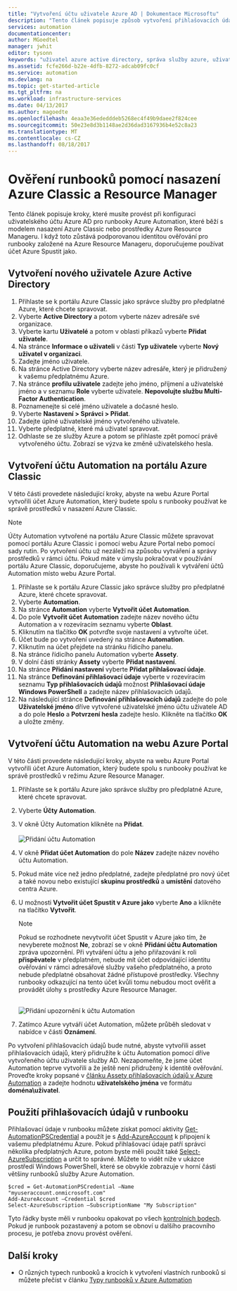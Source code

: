 ```yaml
---
title: "Vytvoření účtu uživatele Azure AD | Dokumentace Microsoftu"
description: "Tento článek popisuje způsob vytvoření přihlašovacích údajů účtu uživatele Azure AD pro runbooky ve službě Azure Automation za účelem ověřování v Azure a Azure Classic."
services: automation
documentationcenter: 
author: MGoedtel
manager: jwhit
editor: tysonn
keywords: "uživatel azure active directory, správa služby azure, uživatelský účet azure ad"
ms.assetid: fcfe266d-b22e-4dfb-8272-adcab09fc0cf
ms.service: automation
ms.devlang: na
ms.topic: get-started-article
ms.tgt_pltfrm: na
ms.workload: infrastructure-services
ms.date: 04/13/2017
ms.author: magoedte
ms.openlocfilehash: 4eaa3e36ededddeb5268ec4f49b9daee2f824cee
ms.sourcegitcommit: 50e23e8d3b1148ae2d36dad3167936b4e52c8a23
ms.translationtype: MT
ms.contentlocale: cs-CZ
ms.lasthandoff: 08/18/2017
---
```

# <a name="authenticate-runbooks-with-azure-classic-deployment-and-resource-manager"></a>Ověření runbooků pomocí nasazení Azure Classic a Resource Manager
Tento článek popisuje kroky, které musíte provést při konfiguraci uživatelského účtu Azure AD pro runbooky Azure Automation, které běží s modelem nasazení Azure Classic nebo prostředky Azure Resource Manageru.  I když toto zůstává podporovanou identitou ověřování pro runbooky založené na Azure Resource Manageru, doporučujeme používat účet Azure Spustit jako.       

## <a name="create-a-new-azure-active-directory-user"></a>Vytvoření nového uživatele Azure Active Directory
1. Přihlaste se k portálu Azure Classic jako správce služby pro předplatné Azure, které chcete spravovat.
2. Vyberte **Active Directory** a potom vyberte název adresáře své organizace.
3. Vyberte kartu **Uživatelé** a potom v oblasti příkazů vyberte **Přidat uživatele**.
4. Na stránce **Informace o uživateli** v části **Typ uživatele** vyberte **Nový uživatel v organizaci**.
5. Zadejte jméno uživatele.  
6. Na stránce Active Directory vyberte název adresáře, který je přidružený k vašemu předplatnému Azure.
7. Na stránce **profilu uživatele** zadejte jeho jméno, příjmení a uživatelské jméno a v seznamu **Role** vyberte uživatele.  **Nepovolujte službu Multi-Factor Authentication**.
8. Poznamenejte si celé jméno uživatele a dočasné heslo.
9. Vyberte **Nastavení > Správci > Přidat**.
10. Zadejte úplné uživatelské jméno vytvořeného uživatele.
11. Vyberte předplatné, které má uživatel spravovat.
12. Odhlaste se ze služby Azure a potom se přihlaste zpět pomocí právě vytvořeného účtu. Zobrazí se výzva ke změně uživatelského hesla.

## <a name="create-an-automation-account-in-azure-classic-portal"></a>Vytvoření účtu Automation na portálu Azure Classic
V této části provedete následující kroky, abyste na webu Azure Portal vytvořili účet Azure Automation, který budete spolu s runbooky používat ke správě prostředků v nasazení Azure Classic.  

> [!NOTE]
> Účty Automation vytvořené na portálu Azure Classic můžete spravovat pomocí portálu Azure Classic i pomocí webu Azure Portal nebo pomocí sady rutin. Po vytvoření účtu už nezáleží na způsobu vytváření a správy prostředků v rámci účtu. Pokud máte v úmyslu pokračovat v používání portálu Azure Classic, doporučujeme, abyste ho používali k vytváření účtů Automation místo webu Azure Portal.
> 
> 

1. Přihlaste se k portálu Azure Classic jako správce služby pro předplatné Azure, které chcete spravovat.
2. Vyberte **Automation**.
3. Na stránce **Automation** vyberte **Vytvořit účet Automation**.
4. Do pole **Vytvořit účet Automation** zadejte název nového účtu Automation a v rozevíracím seznamu vyberte **Oblast**.  
5. Kliknutím na tlačítko **OK** potvrďte svoje nastavení a vytvořte účet.
6. Účet bude po vytvoření uvedený na stránce **Automation**.
7. Kliknutím na účet přejdete na stránku řídicího panelu.  
8. Na stránce řídicího panelu Automation vyberte **Assety**.
9. V dolní části stránky **Assety** vyberte **Přidat nastavení**.
10. Na stránce **Přidání nastavení** vyberte **Přidat přihlašovací údaje**.
11. Na stránce **Definování přihlašovací údaje** vyberte v rozevíracím seznamu **Typ přihlašovacích údajů** možnost **Přihlašovací údaje Windows PowerShell** a zadejte název přihlašovacích údajů.
12. Na následující stránce **Definování přihlašovacích údajů** zadejte do pole **Uživatelské jméno** dříve vytvořené uživatelské jméno účtu uživatele AD a do pole **Heslo** a **Potvrzení hesla** zadejte heslo. Klikněte na tlačítko **OK** a uložte změny.

## <a name="create-an-automation-account-in-the-azure-portal"></a>Vytvoření účtu Automation na webu Azure Portal
V této části provedete následující kroky, abyste na webu Azure Portal vytvořili účet Azure Automation, který budete spolu s runbooky používat ke správě prostředků v režimu Azure Resource Manager.  

1. Přihlaste se k portálu Azure jako správce služby pro předplatné Azure, které chcete spravovat.
2. Vyberte **Účty Automation**.
3. V okně Účty Automation klikněte na **Přidat**.<br><br>![Přidání účtu Automation](media/automation-create-aduser-account/add-automation-acct-properties.png)
4. V okně **Přidat účet Automation** do pole **Název** zadejte název nového účtu Automation.
5. Pokud máte více než jedno předplatné, zadejte předplatné pro nový účet a také novou nebo existující **skupinu prostředků** a **umístění** datového centra Azure.
6. U možnosti **Vytvořit účet Spustit v Azure jako** vyberte **Ano** a klikněte na tlačítko **Vytvořit**.  
   
    > [!NOTE]
    > Pokud se rozhodnete nevytvořit účet Spustit v Azure jako tím, že nevyberete možnost **Ne**, zobrazí se v okně **Přidání účtu Automation** zpráva upozornění.  Při vytváření účtu a jeho přiřazování k roli **přispěvatele** v předplatném, nebude mít účet odpovídající identitu ověřování v rámci adresářové služby vašeho předplatného, a proto nebude předplatné obsahovat žádné přístupové prostředky.  Všechny runbooky odkazující na tento účet kvůli tomu nebudou moct ověřit a provádět úlohy s prostředky Azure Resource Manager.
    > 
    >

    <br>![Přidání upozornění k účtu Automation](media/automation-create-aduser-account/add-automation-acct-properties-error.png)<br>  
7. Zatímco Azure vytváří účet Automation, můžete průběh sledovat v nabídce v části **Oznámení**.

Po vytvoření přihlašovacích údajů bude nutné, abyste vytvořili asset přihlašovacích údajů, který přidružíte k účtu Automation pomocí dříve vytvořeného účtu uživatele služby AD.  Nezapomeňte, že jsme účet Automation teprve vytvořili a že ještě není přidružený k identitě ověřování.  Proveďte kroky popsané v [článku Assety přihlašovacích údajů v Azure Automation](automation-credentials.md#creating-a-new-credential-asset) a zadejte hodnotu **uživatelského jména** ve formátu **doména\uživatel**.

## <a name="use-the-credential-in-a-runbook"></a>Použití přihlašovacích údajů v runbooku
Přihlašovací údaje v runbooku můžete získat pomocí aktivity [Get-AutomationPSCredential](http://msdn.microsoft.com/library/dn940015.aspx) a použít je s [Add-AzureAccount](http://msdn.microsoft.com/library/azure/dn722528.aspx) k připojení k vašemu předplatnému Azure. Pokud přihlašovací údaje patří správci několika předplatných Azure, potom byste měli použít také [Select-AzureSubscription](http://msdn.microsoft.com/library/dn495203.aspx) a určit to správné. Můžete to vidět níže v ukázce prostředí Windows PowerShell, které se obvykle zobrazuje v horní části většiny runbooků služby Azure Automation.

    $cred = Get-AutomationPSCredential –Name "myuseraccount.onmicrosoft.com"
    Add-AzureAccount –Credential $cred
    Select-AzureSubscription –SubscriptionName "My Subscription"

Tyto řádky byste měli v runbooku opakovat po všech [kontrolních bodech](http://technet.microsoft.com/library/dn469257.aspx#bk_Checkpoints). Pokud je runbook pozastavený a potom se obnoví u dalšího pracovního procesu, je potřeba znovu provést ověření.

## <a name="next-steps"></a>Další kroky
* O různých typech runbooků a krocích k vytvoření vlastních runbooků si můžete přečíst v článku [Typy runbooků v Azure Automation](automation-runbook-types.md)

